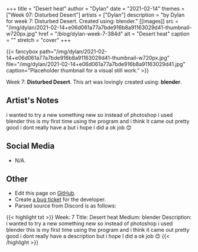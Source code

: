 +++
title =       "Desert heat"
author =      "Dylan"
date =        "2021-02-14"
themes =      ["Week 07: Disturbed Desert"]
artists =     ["Dylan"]
description = "by Dylan for week 7: Disturbed Desert. Created using: blender."
[[images]]
      src = "/img/dylan/2021-02-14+e06d061a77a7bde916b8a91163029d41-thumbnail-w720px.jpg"
      href = "/blog/dylan-week-7-384d"
      alt = "Desert heat"
      caption = ""
      stretch = "cover"
+++

{{< fancybox path="/img/dylan/2021-02-14+e06d061a77a7bde916b8a91163029d41-thumbnail-w720px.jpg" file="/img/dylan/2021-02-14+e06d061a77a7bde916b8a91163029d41.jpg" caption="Placeholder thumbnail for a visual still work." >}}


Week 7: **Disturbed Desert**. This art was lovingly created using: **blender**.

## Artist's Notes

i wanted to try a new something new so instead of photoshop i used blender this is my first time using the program and i think it came out pretty good i dont really have a but i hope I did a ok job 😊

## Social Media

- N/A.

## Other

- Edit this page on [GitHub](https://github.com/teaminkling/web-refresh/edit/main/content/blog/dylan-week-7-384d.md).
- Create [a bug ticket](https://github.com/teaminkling/web-refresh/issues/new?assignees=&labels=bug&template=problem-report.md&title=) for the developer.
- Parsed source from Discord is as follows:

{{< highlight txt >}}
Week: 7
Title:  Desert heat
Medium:  blender
Description:  i wanted to try a new something new so instead of photoshop i used blender this is my first time using the program and i think it came out pretty good i dont really have a description but i hope I did a ok job 😊
{{< /highlight >}}